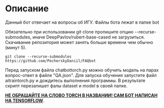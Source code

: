 # Описание
Данный бот отвечает на вопросы об ИГУ. Файлы бота лежат в папке bot

Обязательно при использовании git clone пропишите опцию --recurse-submodules, иначе DeepPavlov/rubert-base-cased не загрузиться. Скачивание репозитория может занять больше времени чем обычно (минут 5).
```
git clone --recurse-submodules https://github.com/PecherskyDaniil/FAQbot
```

Перед запуском файла chatbottorch.py можно обучить модель на парах вопрос-ответ в файле "QA.json". Для запуска обучения запустите файл aitraintorch.py и дождитесь выполнения программы. В результате скрипт перезапишет фалы dataset и model в своей папке.

**<ins>НЕ ОБРАЩАЙТЕ НА СЛОВО TORCH В НАЗВАНИИ! САМ БОТ НАПИСАН НА TENSORFLOW</ins>**.
